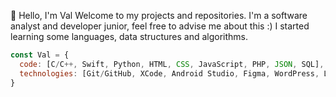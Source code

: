 👋 Hello, I'm Val
Welcome to my projects and repositories.
I'm a software analyst and developer junior, feel free to advise me about this :)
I started learning some languages, data structures and algorithms.
<br/>
```javascript
const Val = {
  code: [C/C++, Swift, Python, HTML, CSS, JavaScript, PHP, JSON, SQL],
  technologies: [Git/GitHub, XCode, Android Studio, Figma, WordPress, Linux]
}
```

